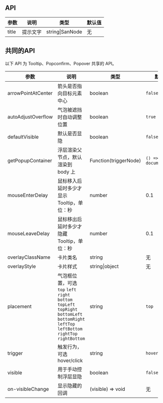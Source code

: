 ## API

| 参数  | 说明     | 类型    | 默认值 |
| ---   | ---      | ---     | ---    |
| title | 提示文字 | string\|SanNode        | 无 |

## 共同的API

以下 API 为 Tooltip、Popconfirm、Popover 共享的 API。

| 参数               | 说明                                                                                                                                           | 类型                  | 默认值                |
| ---                | ---                                                                                                                                            | ---                   | ---                   |
| arrowPointAtCenter | 箭头是否指向目标元素中心                                                                                                                       | boolean               | `false`               |
| autoAdjustOverflow | 气泡被遮挡时自动调整位置                                                                                                                       | boolean               | `true`                |
| defaultVisible     | 默认是否显隐                                                                                                                                   | boolean               | `false`               |
| getPopupContainer  | 浮层渲染父节点，默认渲染到 body 上                                                                                                             | Function(triggerNode) | `() => document.body` |
| mouseEnterDelay    | 鼠标移入后延时多少才显示 Tooltip，单位：秒                                                                                                     | number                | 0.1                   |
| mouseLeaveDelay    | 鼠标移出后延时多少才隐藏 Tooltip，单位：秒                                                                                                     | number                | 0.1                   |
| overlayClassName   | 卡片类名                                                                                                                                       | string                | 无                    |
| overlayStyle       | 卡片样式                                                                                                                                       | string\|object                       | 无 |
| placement          | 气泡框位置，可选 `top` `left` `right` `bottom` `topLeft` `topRight` `bottomLeft` `bottomRight` `leftTop` `leftBottom` `rightTop` `rightBottom` | string                | `top`                 |
| trigger            | 触发行为，可选 hover/click                                                                                                                     | string                | `hover`               |
| visible            | 用于手动控制浮层显隐                                                                                                                           | boolean               | `false`               |
| on-visibleChange            | 显示隐藏的回调                                                                                                                   | (visible) => void               | 无               |

